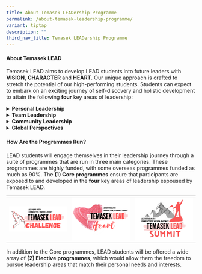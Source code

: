 ```yaml
---
title: About Temasek LEADership Programme
permalink: /about-temasek-leadership-programme/
variant: tiptap
description: ""
third_nav_title: Temasek LEADership Programme
---
```

<h4><strong>About Temasek LEAD</strong></h4>
<p>Temasek LEAD aims to develop LEAD students into future leaders with <strong>VISION</strong>, <strong>CHARACTER</strong> and <strong>HEART</strong>.
Our unique approach is crafted to stretch the potential of our high-performing
students. Students can expect to embark on an exciting journey of self-discovery
and holistic development to attain the following <strong>four</strong> key
areas of leadership:</p>
<div data-type="detailGroup" class="isomer-accordion-group isomer-accordion isomer-accordion-white">
<details class="isomer-details">
<summary><strong>Personal Leadership</strong>
</summary>
<div data-type="detailsContent" class="isomer-details-content">
<p>LEAD students will be developed to become effective leaders by raising
their self-awareness, helping them understand their leadership profile
and providing them with opportunities to lead from their strengths. Students
will be provided opportunities to learn essential skills such as effective
communication, planning and organising, problem solving, decision making
and situational adaptability.</p>
<p></p>
<table style="minWidth: 75px">
<colgroup>
<col>
<col>
<col>
</colgroup>
<tbody>
<tr>
<th rowspan="1" colspan="1">
<div class="isomer-image-wrapper">
<img style="width: 100%" height="auto" width="100%" alt="" src="/images/Events/Temasek LEAD/Professional_Development_Workshops.png">
</div>
<p><em>Professional Development Workshops</em>
</p>
</th>
<th rowspan="1" colspan="1">
<div class="isomer-image-wrapper">
<img style="width: 100%" height="auto" width="100%" alt="" src="/images/Events/Temasek LEAD/Leadership_Development_Workshops.png">
</div>
<p><em>Leadership Development Workshops</em>
</p>
</th>
<th rowspan="1" colspan="1">
<div class="isomer-image-wrapper">
<img style="width: 100%" height="auto" width="100%" alt="" src="/images/Events/Temasek LEAD/Mentorship_Programmes.jpg">
</div>
<p><em>Mentorship Programmes</em>
</p>
</th>
</tr>
</tbody>
</table>
</div>
</details>
</div>
<div data-type="detailGroup" class="isomer-accordion-group isomer-accordion isomer-accordion-white">
<details class="isomer-details">
<summary><strong>Team Leadership</strong>
</summary>
<div data-type="detailsContent" class="isomer-details-content">
<p>LEAD students will be offered practice and experiential platforms to lead
in challenging situations. They will acquire skills to organise teams,
strengthen their awareness of teamwork and group dynamics, develop team
resilience, conflict management and negotiation skills, emotional intelligence,
and collaboration strategies. Exciting outdoor adventure programmes, including
caving and white water rafting in various countries, will dev elop their
capabilities to overcome team challenges.</p>
<p></p>
<table style="minWidth: 75px">
<colgroup>
<col>
<col>
<col>
</colgroup>
<tbody>
<tr>
<th rowspan="1" colspan="1">
<div class="isomer-image-wrapper">
<img style="width: 100%" height="auto" width="100%" alt="" src="/images/Events/Temasek LEAD/Overseas_Adventure_Trips.jpg">
</div>
<p><em>Overseas Adventure Trips</em>
</p>
</th>
<th rowspan="1" colspan="1">
<div class="isomer-image-wrapper">
<img style="width: 100%" height="auto" width="100%" alt="" src="/images/Events/Temasek LEAD/Adventure_Learning_Expeditions.jpg">
</div>
<p><em>Adventure Learning Expeditions</em>
</p>
</th>
<th rowspan="1" colspan="1">
<div class="isomer-image-wrapper">
<img style="width: 100%" height="auto" width="100%" alt="" src="/images/Events/Temasek LEAD/Team_Building_Workshops.jpg">
</div>
<p><em>Team Building Workshops</em>
</p>
</th>
</tr>
</tbody>
</table>
</div>
</details>
</div>
<div data-type="detailGroup" class="isomer-accordion-group isomer-accordion isomer-accordion-white">
<details class="isomer-details">
<summary><strong>Community Leadership</strong>
</summary>
<div data-type="detailsContent" class="isomer-details-content">
<p>LEAD students are given platforms to be actively engaged in leading service
learning initiatives, both locally and overseas. The programme aims to
groom compassionate leaders with a heart for others, who think beyond themselves
and their immediate teams, to be socially responsible citizens, and to
serve and care for their community.</p>
<p></p>
<table style="minWidth: 75px">
<colgroup>
<col>
<col>
<col>
</colgroup>
<tbody>
<tr>
<th rowspan="1" colspan="1">
<div class="isomer-image-wrapper">
<img style="width: 100%" height="auto" width="100%" alt="" src="/images/Events/Temasek LEAD/Overseas_Community_Leadership_Projects.jpg">
</div>
<p><em>Overseas Community Leadership Projects</em>
</p>
</th>
<th rowspan="1" colspan="1">
<div class="isomer-image-wrapper">
<img style="width: 100%" height="auto" width="100%" alt="" src="/images/Events/Temasek LEAD/Community_Outreach_in_Singapore.jpg">
</div>
<p><em>Community Outreach in Singapore</em>
</p>
</th>
<th rowspan="1" colspan="1">
<div class="isomer-image-wrapper">
<img style="width: 100%" height="auto" width="100%" alt="" src="/images/Events/Temasek LEAD/Self_initiated_Community_Events.jpg">
</div>
<p><em>Self-initiated Community Events</em>
</p>
</th>
</tr>
</tbody>
</table>
</div>
</details>
</div>
<div data-type="detailGroup" class="isomer-accordion-group isomer-accordion isomer-accordion-white">
<details class="isomer-details">
<summary><strong>Global Perspectives</strong>
</summary>
<div data-type="detailsContent" class="isomer-details-content">
<p>Finally, LEAD students are provided opportunities to engage global and
local government agencies, non-governmental organisations, industries,
and educational institutions. They will develop 21st century competencies,
such as critical and inventive thinking, global awareness and cross-cultural
skills, change readiness, and an enterprising spirit; and be groomed to
be adaptable future-oriented leaders. LEAD students can look forward to
participating in immersive and intellectual symposiums such as those organised
by the United Nations, local and overseas universities and agencies, as
well as engagements with government officials, industry and thought leaders,
and exchanges with peers across the world.</p>
<p></p>
<table style="minWidth: 75px">
<colgroup>
<col>
<col>
<col>
</colgroup>
<tbody>
<tr>
<th rowspan="1" colspan="1">
<div class="isomer-image-wrapper">
<img style="width: 100%" height="auto" width="100%" alt="" src="/images/Events/Temasek LEAD/Local_Forums.png">
</div>
<p><em>Local Forums</em>
</p>
</th>
<th rowspan="1" colspan="1">
<div class="isomer-image-wrapper">
<img style="width: 100%" height="auto" width="100%" alt="" src="/images/Events/Temasek LEAD/Overseas_Conferences.jpg">
</div>
<p><em>Overseas Conferences</em>
</p>
</th>
<th rowspan="1" colspan="1">
<div class="isomer-image-wrapper">
<img style="width: 100%" height="auto" width="100%" alt="" src="/images/Events/Temasek LEAD/Overseas_Exchange_Programmes.jpg">
</div>
<p><em>Overseas Exchange Programmes</em>
</p>
</th>
</tr>
</tbody>
</table>
</div>
</details>
</div>
<h4><strong>How Are the Programmes Run?</strong></h4>
<p>LEAD students will engage themselves in their leadership journey through
a suite of programmes that are run in three main categories. These programmes
are highly funded, with some overseas programmes funded as much as 90%.
The&nbsp;<strong>(1) Core programmes</strong>&nbsp;ensure that participants
are exposed to and developed in the <strong>four</strong> key areas of leadership
espoused by Temasek LEAD.&nbsp;&nbsp;</p>
<table style="minWidth: 75px">
<colgroup>
<col>
<col>
<col>
</colgroup>
<tbody>
<tr>
<th rowspan="1" colspan="1">
<div class="isomer-image-wrapper">
<img style="width: 100%" height="auto" width="100%" alt="" src="/images/Events/Temasek LEAD/Temasek_LEAD_Challenge_Logo.png">
</div>
</th>
<th rowspan="1" colspan="1">
<div class="isomer-image-wrapper">
<img style="width: 100%" height="auto" width="100%" alt="" src="/images/Events/Temasek LEAD/LEAD_Heart.png">
</div>
</th>
<th rowspan="1" colspan="1">
<div class="isomer-image-wrapper">
<img style="width: 100%" height="auto" width="100%" alt="" src="/images/Events/Temasek LEAD/LEAD_Summit.png">
</div>
</th>
</tr>
</tbody>
</table>
<p>In addition to the Core programmes, LEAD students will be offered a wide
array of&nbsp;<strong>(2) Elective programmes</strong>, which would allow
them the freedom to pursue leadership areas that match their personal needs
and interests.</p>
<p></p>